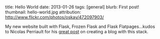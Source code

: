title: Hello World
date: 2013-01-26
tags: [general]
blurb: First post!
thumbnail: hello-world.jpg
attribution: http://www.flickr.com/photos/oskay/472097903/

My new website built with Flask, Frozen Flask and Flask Flatpages...kudos to
Nicolas Perriault for his <a href="https://nicolas.perriault.net/code/2012/dead-easy-yet-powerful-static-website-generator-with-flask/">great
post</a> on creating a blog with this stack.
